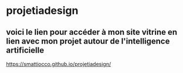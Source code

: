 # projetiadesign

## voici le lien pour accéder à mon site vitrine en lien avec mon projet autour de l'intelligence artificielle 
https://smattiocco.github.io/projetiadesign/ 